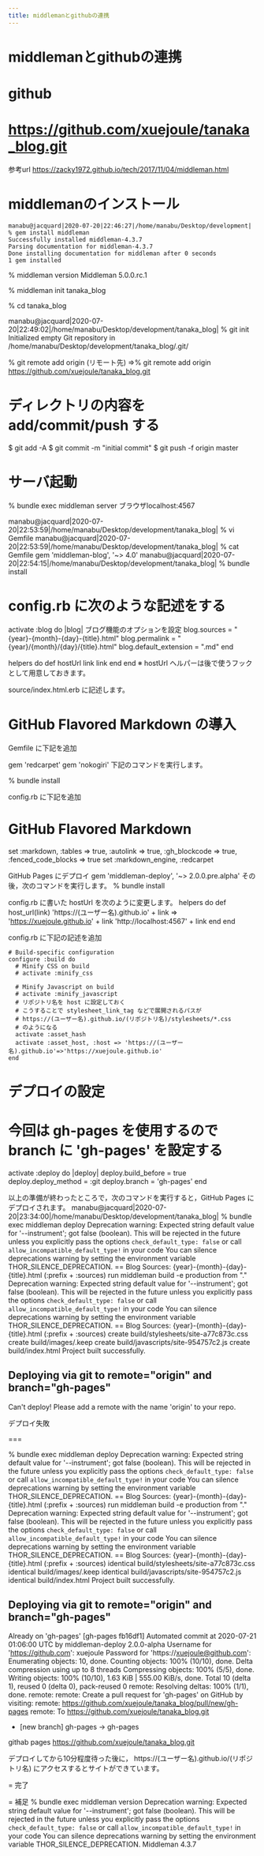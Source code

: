 ```yaml
---
title: middlemanとgithubの連携
---
```


# middlemanとgithubの連携


# github
# https://github.com/xuejoule/tanaka_blog.git

参考url
https://zacky1972.github.io/tech/2017/11/04/middleman.html

# middlemanのインストール
```
manabu@jacquard|2020-07-20|22:46:27|/home/manabu/Desktop/development|
% gem install middleman
Successfully installed middleman-4.3.7
Parsing documentation for middleman-4.3.7
Done installing documentation for middleman after 0 seconds
1 gem installed
```

% middleman version
Middleman 5.0.0.rc.1

% middleman init tanaka_blog

% cd tanaka_blog

manabu@jacquard|2020-07-20|22:49:02|/home/manabu/Desktop/development/tanaka_blog|
% git init
Initialized empty Git repository in /home/manabu/Desktop/development/tanaka_blog/.git/

% git remote add origin (リモート先)
=>% git remote add origin https://github.com/xuejoule/tanaka_blog.git


# ディレクトリの内容を add/commit/push する
$ git add -A
$ git commit -m "initial commit"
$ git push -f origin master

# サーバ起動
% bundle exec middleman server
ブラウザlocalhost:4567

manabu@jacquard|2020-07-20|22:53:59|/home/manabu/Desktop/development/tanaka_blog|
% vi Gemfile
manabu@jacquard|2020-07-20|22:53:59|/home/manabu/Desktop/development/tanaka_blog|
% cat Gemfile
gem 'middleman-blog', '~> 4.0'
manabu@jacquard|2020-07-20|22:54:15|/home/manabu/Desktop/development/tanaka_blog|
% bundle install


# config.rb に次のような記述をする

activate :blog do |blog|
  ブログ機能のオプションを設定
  blog.sources = "{year}-{month}-{day}-{title}.html"
  blog.permalink = "{year}/{month}/{day}/{title}.html"
  blog.default_extension = ".md"
end

helpers do
  def hostUrl link
    link
  end
end
※ hostUrl ヘルパーは後で使うフックとして用意しておきます。

source/index.html.erb に記述します。


# GitHub Flavored Markdown の導入
Gemfile に下記を追加

gem 'redcarpet'
gem 'nokogiri'
下記のコマンドを実行します。

% bundle install

config.rb に下記を追加

# GitHub Flavored Markdown
set :markdown, :tables => true, :autolink => true, :gh_blockcode => true, :fenced_code_blocks => true
set :markdown_engine, :redcarpet

GitHub Pages にデプロイ
gem 'middleman-deploy', '~> 2.0.0.pre.alpha'
その後，次のコマンドを実行します。
% bundle install


config.rb に書いた hostUrl を次のように変更します。
helpers do
  def host_url(link)
    'https://(ユーザー名).github.io' + link => 'https://xuejoule.github.io' + link
    'http://localhost:4567' + link
  end
end


config.rb に下記の記述を追加
```
# Build-specific configuration
configure :build do
  # Minify CSS on build
  # activate :minify_css

  # Minify Javascript on build
  # activate :minify_javascript
  # リポジトリ名を host に設定しておく
  # こうすることで stylesheet_link_tag などで展開されるパスが
  # https://(ユーザー名).github.io/(リポジトリ名)/stylesheets/*.css
  # のようになる
  activate :asset_hash
  activate :asset_host, :host => 'https://(ユーザー名).github.io'=>'https://xuejoule.github.io'
end
```

# デプロイの設定
# 今回は gh-pages を使用するので branch に 'gh-pages' を設定する
activate :deploy do |deploy|
  deploy.build_before = true
  deploy.deploy_method = :git
  deploy.branch = 'gh-pages'
end

以上の準備が終わったところで，次のコマンドを実行すると，GitHub Pages にデプロイされます。
manabu@jacquard|2020-07-20|23:34:00|/home/manabu/Desktop/development/tanaka_blog|
% bundle exec middleman deploy
Deprecation warning: Expected string default value for '--instrument'; got false (boolean).
This will be rejected in the future unless you explicitly pass the options `check_default_type: false` or call `allow_incompatible_default_type!` in your code
You can silence deprecations warning by setting the environment variable THOR_SILENCE_DEPRECATION.
== Blog Sources: {year}-{month}-{day}-{title}.html (:prefix + :sources)
         run  middleman build -e production from "."
Deprecation warning: Expected string default value for '--instrument'; got false (boolean).
This will be rejected in the future unless you explicitly pass the options `check_default_type: false` or call `allow_incompatible_default_type!` in your code
You can silence deprecations warning by setting the environment variable THOR_SILENCE_DEPRECATION.
== Blog Sources: {year}-{month}-{day}-{title}.html (:prefix + :sources)
      create  build/stylesheets/site-a77c873c.css
      create  build/images/.keep
      create  build/javascripts/site-954757c2.js
      create  build/index.html
Project built successfully.
## Deploying via git to remote="origin" and branch="gh-pages"
Can't deploy! Please add a remote with the name 'origin' to your repo.

デプロイ失敗


===


% bundle exec middleman deploy
Deprecation warning: Expected string default value for '--instrument'; got false (boolean).
This will be rejected in the future unless you explicitly pass the options `check_default_type: false` or call `allow_incompatible_default_type!` in your code
You can silence deprecations warning by setting the environment variable THOR_SILENCE_DEPRECATION.
== Blog Sources: {year}-{month}-{day}-{title}.html (:prefix + :sources)
         run  middleman build -e production from "."
Deprecation warning: Expected string default value for '--instrument'; got false (boolean).
This will be rejected in the future unless you explicitly pass the options `check_default_type: false` or call `allow_incompatible_default_type!` in your code
You can silence deprecations warning by setting the environment variable THOR_SILENCE_DEPRECATION.
== Blog Sources: {year}-{month}-{day}-{title}.html (:prefix + :sources)
   identical  build/stylesheets/site-a77c873c.css
   identical  build/images/.keep
   identical  build/javascripts/site-954757c2.js
   identical  build/index.html
Project built successfully.
## Deploying via git to remote="origin" and branch="gh-pages"
Already on 'gh-pages'
[gh-pages fb16df1] Automated commit at 2020-07-21 01:06:00 UTC by middleman-deploy 2.0.0-alpha
Username for 'https://github.com': xuejoule
Password for 'https://xuejoule@github.com': 
Enumerating objects: 10, done.
Counting objects: 100% (10/10), done.
Delta compression using up to 8 threads
Compressing objects: 100% (5/5), done.
Writing objects: 100% (10/10), 1.63 KiB | 555.00 KiB/s, done.
Total 10 (delta 1), reused 0 (delta 0), pack-reused 0
remote: Resolving deltas: 100% (1/1), done.
remote: 
remote: Create a pull request for 'gh-pages' on GitHub by visiting:
remote:      https://github.com/xuejoule/tanaka_blog/pull/new/gh-pages
remote: 
To https://github.com/xuejoule/tanaka_blog.git
 * [new branch]      gh-pages -> gh-pages


githab pages
https://github.com/xuejoule/tanaka_blog.git


デプロイしてから10分程度待った後に， https://(ユーザー名).github.io/(リポジトリ名) にアクセスするとサイトができています。

= 完了


= 補足
% bundle exec middleman version
Deprecation warning: Expected string default value for '--instrument'; got false (boolean).
This will be rejected in the future unless you explicitly pass the options `check_default_type: false` or call `allow_incompatible_default_type!` in your code
You can silence deprecations warning by setting the environment variable THOR_SILENCE_DEPRECATION.
Middleman 4.3.7
